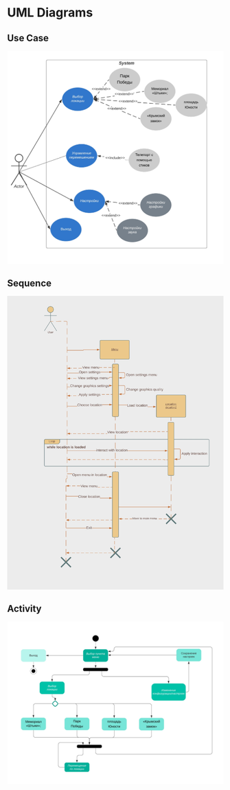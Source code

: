 # UML Diagrams

## Use Case
![UseCase](useCaseDiagram.jpg)

## Sequence
![Sequence](sequenceDiagram.jpg)

## Activity
![Activity](activityDiagram.jpg)
